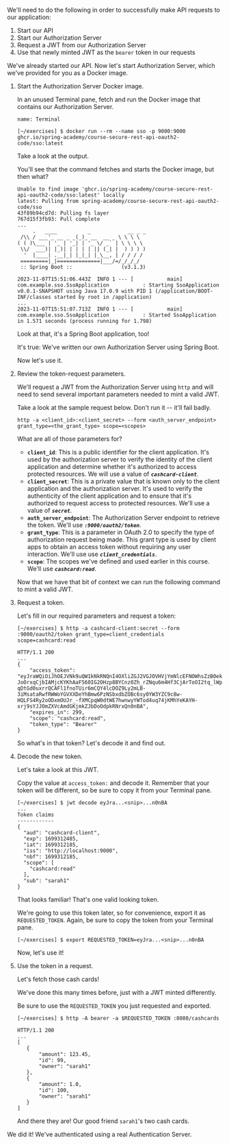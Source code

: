 We'll need to do the following in order to successfully make API requests to our application:

1. Start our API
1. Start our Authorization Server
1. Request a JWT from our Authorization Server
1. Use that newly minted JWT as the `bearer` token in our requests

We've already started our API. Now let's start Authorization Server, which we've provided for you as a Docker image.

1. Start the Authorization Server Docker image.

   In an unused Terminal pane, fetch and run the Docker image that contains our Authorization Server.

   ```dashboard:open-dashboard
   name: Terminal
   ```

   ```shell
   [~/exercises] $ docker run --rm --name sso -p 9000:9000 ghcr.io/spring-academy/course-secure-rest-api-oauth2-code/sso:latest
   ```

   Take a look at the output.

   You'll see that the command fetches and starts the Docker image, but then what?

   ```
   Unable to find image 'ghcr.io/spring-academy/course-secure-rest-api-oauth2-code/sso:latest' locally
   latest: Pulling from spring-academy/course-secure-rest-api-oauth2-code/sso
   43f89b94cd7d: Pulling fs layer
   767d15f3fb93: Pull complete
   ...
        .   ____          _            __ _ _
    /\\ / ___'_ __ _ _(_)_ __  __ _ \ \ \ \
   ( ( )\___ | '_ | '_| | '_ \/ _` | \ \ \ \
    \\/  ___)| |_)| | | | | || (_| |  ) ) ) )
     '  |____| .__|_| |_|_| |_\__, | / / / /
    =========|_|==============|___/=/_/_/_/
    :: Spring Boot ::                (v3.1.3)

   2023-11-07T15:51:06.443Z  INFO 1 --- [           main] com.example.sso.SsoApplication           : Starting SsoApplication v0.0.1-SNAPSHOT using Java 17.0.9 with PID 1 (/application/BOOT-INF/classes started by root in /application)
   ...
   2023-11-07T15:51:07.713Z  INFO 1 --- [           main] com.example.sso.SsoApplication           : Started SsoApplication in 1.571 seconds (process running for 1.798)
   ```

   Look at that, it's a Spring Boot application, too!

   It's true: We've written our own Authorization Server using Spring Boot.

   Now let's use it.

1. Review the token-request parameters.

   We'll request a JWT from the Authorization Server using `http` and will need to send several important parameters needed to mint a valid JWT.

   Take a look at the sample request below. Don't run it -- it'll fail badly.

   ```shell
   http -a <client_id>:<client_secret> --form <auth_server_endpoint> grant_type=<the_grant_type> scope=<scopes>
   ```

   What are all of those parameters for?

   - **`client_id`**: This is a public identifier for the client application. It's used by the authorization server to verify the identity of the client application and determine whether it's authorized to access protected resources. We will use a value of **_`cashcard-client`_**.
   - **`client_secret`**: This is a private value that is known only to the client application and the authorization server. It's used to verify the authenticity of the client application and to ensure that it's authorized to request access to protected resources. We'll use a value of **_`secret`_**.
   - **`auth_server_endpoint`**: The Authorization Server endpoint to retrieve the token. We'll use **_`:9000/oauth2/token`_**.
   - **`grant_type`**: This is a parameter in OAuth 2.0 to specify the type of authorization request being made. This grant type is used by client apps to obtain an access token without requiring any user interaction. We'll use use **_`client_credentials`_**.
   - **`scope`**: The scopes we've defined and used earlier in this course. We'll use **_`cashcard:read`_**.

   Now that we have that bit of context we can run the following command to mint a valid JWT.

1. Request a token.

   Let's fill in our required parameters and request a token:

   ```shell
   [~/exercises] $ http -a cashcard-client:secret --form :9000/oauth2/token grant_type=client_credentials scope=cashcard:read

   HTTP/1.1 200
   ...
   {
       "access_token": "eyJraWQiOiJhOEJVNk9uQW1kNkRNQnI4OXliZGJ2VGJOVHVjYmNlcEFNOWhsZzB0ekRJIiwiYWxnIjoiUlMyNTYifQ.eyJzdWIiOiJzYXJhaDEiLCJhdWQiOiJjYXNoY2FyZC1jbGllbnQiLCJuYmYiOjE2OTkzMTIxODUsInNjb3BlIjpbImNhc2hjYXJkOnJlYWQiXSwiaXNzIjoiaHR0cDovL2xvY2FsaG9zdDo5MDAwIiwiZXhwIjoxNjk5MzEyNDg1LCJpYXQiOjE2OTkzMTIxODV9.BKNRmZdDYhd0umVURrvYFZG16BoEe0qZdv-JoOrxqCjbIAMjcKYKhAaF560IG2OHzp8BYCnz0Zh_rZNqu6m4Hf3CjArToOI2tq_lWpqaeN1V49ZHMLoVnxnLtu3GOAYQymz9dImNcaJa6ijpC-qDtGd0uxrrQCAFl1fnoTUir6mCQY4lcDOZ9Ly2mLB-3iMsataRwfRWWoYGVXXDeYhBmw6PzNSbxdbZOBc6sy0YW3YZC9c8w-HQLFS4Ry2oODxmOUJr_-fXMCpqW0dtWE7hwnwyYWTod4uq74jKMhYeKAYH-xrj9sYJJOmZXVcAmdGKjmkZJbDoOdpkRNrxQn0nBA",
       "expires_in": 299,
       "scope": "cashcard:read",
       "token_type": "Bearer"
   }
   ```

   So what's in that token? Let's decode it and find out.

1. Decode the new token.

   Let's take a look at this JWT.

   Copy the value at `access_token:` and decode it. Remember that your token will be different, so be sure to copy it from your Terminal pane.

   ```shell
   [~/exercises] $ jwt decode eyJra...<snip>...n0nBA
   ...
   Token claims
   ------------
   {
     "aud": "cashcard-client",
     "exp": 1699312485,
     "iat": 1699312185,
     "iss": "http://localhost:9000",
     "nbf": 1699312185,
     "scope": [
       "cashcard:read"
     ],
     "sub": "sarah1"
   }
   ```

   That looks familiar! That's one valid looking token.

   We're going to use this token later, so for convenience, export it as `REQUESTED_TOKEN`. Again, be sure to copy the token from your Terminal pane.

   ```shell
   [~/exercises] $ export REQUESTED_TOKEN=eyJra...<snip>...n0nBA
   ```

   Now, let's use it!

1. Use the token in a request.

   Let's fetch those cash cards!

   We've done this many times before, just with a JWT minted differently.

   Be sure to use the `REQUESTED_TOKEN` you just requested and exported.

   ```shell
   [~/exercises] $ http -A bearer -a $REQUESTED_TOKEN :8080/cashcards

   HTTP/1.1 200
   ...
   [
      {
          "amount": 123.45,
          "id": 99,
          "owner": "sarah1"
      },
      {
          "amount": 1.0,
          "id": 100,
          "owner": "sarah1"
      }
   ]
   ```

   And there they are! Our good friend `sarah1`'s two cash cards.

We did it! We've authenticated using a real Authentication Server.
